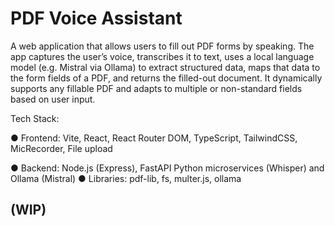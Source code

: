# PDF Voice Assistant

A web application that allows users to fill out PDF forms by speaking. The app captures the user’s voice, transcribes it to text, uses a local language model (e.g. Mistral via Ollama) to extract structured data, maps that data to the form fields of a PDF, and returns the filled-out document. It dynamically supports any fillable PDF and adapts to multiple or non-standard fields based on user input.

Tech Stack:

● Frontend: Vite, React, React Router DOM, TypeScript, TailwindCSS, MicRecorder, File upload

● Backend: Node.js (Express), FastAPI Python microservices (Whisper) and Ollama (Mistral)
● Libraries: pdf-lib, fs, multer.js, ollama

## (WIP)
